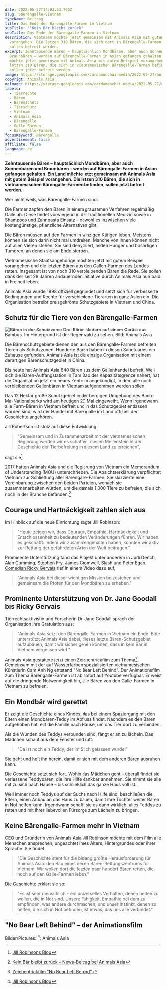 ```yaml
---
date: 2022-05-27T14:03:53.795Z
slug: baerengalle-vietnam
typeName: Beitrag
title: Das Ende der Bärengalle-Farmen in Vietnam
subTitle: '"Kein Bär bleibt zurück"'
seoTitle: Das Ende der Bärengalle-Farmen in Vietnam
description: Vietnamn möchte jetzt gemeinsam mit Animals Asia mit gutem Beispiel
  vorangehen. Die letzen 310 Bären, die sich dort in Bärengalle-Farmen befinden,
  sollen befreit werden.
excerpt: Zehntausende Bären – hauptsächlich Mondbären, aber auch Sonnenbären und
  Braunbären – werden auf Bärengalle-Farmen in Asian gefangen gehalten. Ein Land
  möchte jetzt gemeinsam mit Animals Asia mit gutem Beispiel vorangehen. Die
  letzen 310 Bären, die sich in vietnamesischen Bärengalle-Farmen befinden,
  sollen jetzt befreit werden.
image: https://storage.googleapis.com/cardamonchai-media/2022-05-27/animals-asia-baeren-jpg-imagine-282838_797d7c_1024_768/640.webp
copyrigt: Animals Asia
ogImage: https://storage.googleapis.com/cardamonchai-media/2022-05-27/animals-asia-baeren-fb-jpg-imagine-282838_7f827f_1200_628/640.webp
labels:
  - Tierrechte
  - Bären
  - Bärenschutz
  - Tierschutz
  - Vietnam
  - Animals Asia
  - Bärengalle
  - Galle-Farmen
  - Bärengalle-Farmen
focusKeyword: Bärengalle
advertisement: false
affiliate: false
language: de
---
```

**Zehntausende Bären – hauptsächlich Mondbären, aber auch Sonnenbären und Braunbären – werden auf Bärengalle-Farmen in Asian gefangen gehalten. Ein Land möchte jetzt gemeinsam mit Animals Asia mit gutem Beispiel vorangehen. Die letzen 310 Bären, die sich in vietnamesischen Bärengalle-Farmen befinden, sollen jetzt befreit werden.**

Wer nicht weiß, was Bärengalle-Farmen sind:

Die Farmer zapfen den Bären in einem grausamen Verfahren regelmäßig Galle ab. Diese findet vorwiegend in der traditionellen Medizin sowie in Shampoos und Zahnpasta Einsatz – obwohl es inzwischen viele kostengünstige, pflanzliche Alternativen gibt.

Die Bären müssen auf den Farmen in winzigen Käfigen leben. Meistens können sie sich darin nicht mal umdrehen. Manche von ihnen können nicht auf allen Vieren stehen. Sie sind dehydriert, leiden Hunger und bösartigen Tumoren, an denen sie am Ende sterben.

Vietnamesische Staatsangehörige möchten jetzt mit gutem Beispiel vorangehen und die letzten Bären aus den Gallen-Farmen des Landes retten. Insgesamt ist von noch 310 verbleibenden Bären die Rede. Sie sollen dank der seit 28 Jahren andauernden Initiative durch Animals Asia nun bald in Freiheit leben.

Animals Asia wurde 1998 offiziell gegründet und setzt sich für verbesserte Bedingungen und Rechte für verschiedene Tierarten in ganz Asien ein. Die Organisation betreibt preisgekrönte Schutzgebiete in Vietnam und China.

## Schutz für die Tiere von den Bärengalle-Farmen

![Bären in der Schutzzone: Drei Bären klettern auf einem Gerüst aus Bambus. Im Hintergrund ist der Regenwald zu sehen. Bild: Animals Asia](https://storage.googleapis.com/cardamonchai-media/2022-05-27/animals-asia-baeren-1-jpg-imagine-f8f8f8_b4bead_1024_768/640.webp "Bären in der Schutzzone. Bild: Animals Asia")

Die Bärenschutzgebiete dienen den aus den Bärengalle-Farmen befreiten Tieren als Schutzzonen. Hunderte Bären haben in diesen Sanctuaries ein Zuhause gefunden. Animals Asia ist die einzige Organisation mit einem derartigen Bärenschutzgebiet in China.

Bis heute hat Animals Asia 640 Bären aus dem Gallenhandel befreit. Weil sich die Bären-Auffangstation in Tam Dao der Kapazitätsgrenze nähert, hat die Organisation jetzt ein neues Zentrum angekündigt, in dem alle noch verbleibenden Gallenbären in Vietnam aufgenommen werden sollen.

Das 12 Hektar große Schutzgebiet in der bergigen Umgebung des Bach-Ma-Nationalparks wird am heutigen 27. Mai eingeweiht. Wenn irgendwann alle Farm-Bären in Vietnam befreit und in das Schutzgebiet entlassen worden sind, wird der Handel mit Bärengalle im Land offiziell der Geschichte angehören.

Jill Robertson ist stolz auf diese Entwicklung:

> "Gemeinsam und in Zusammenarbeit mit der vietnamesischen Regierung werden wir es schaffen, diesen Meilenstein in der Geschichte der Tierbefreiung in diesem Land zu erreichen",

sagt sie[^1].

2017 hatten Animals Asia und die Regierung von Vietnam ein Memorandum of Understanding (MOU) unterschrieben. Die Absichtserklärung verpflichtet Vietnam zur Schließung aller Bärengalle-Farmen. Sie skizzierte eine Vereinbarung zwischen den beiden Parteien, wonach sie zusammenarbeiten würden, um die damals 1.000 Tiere zu befreien, die sich noch in der Branche befanden.[^2]

## Courage und Hartnäckigkeit zahlen sich aus

Im Hinblick auf die neue Einrichtung sagte Jill Robinson:

> "Heute zeigen wir, dass Courage, Empathie, Hartnäckigkeit und Entschlossenheit zu bedeutenden Veränderungen führen. Wir haben es geschafft: Indem wir zusammengehalten haben, konnten wir aktiv zur Rettung der gefährdeten Arten der Welt beitragen."

Prominente Unterstützung fand das Projekt unter anderem in Judi Dench, Alan Cumming, Stephen Fry, James Cromwell, Slash und Peter Egan. [Comedian Ricky Gervais](/2020/12/ricky-gervais-brian-adams-veganuary/) rief in einem Video dazu auf, 

> "Animals Asia bei dieser wichtigen Mission beizustehen und gemeinsam die Pfoten für den Mondbären zu erheben."

## Prominente Unterstützung von Dr. Jane Goodall bis Ricky Gervais

Tierrechtsaktivistin und Forscherin Dr. Jane Goodall sprach der Organisation ihre Gratulation aus:

> "Animals Asia setzt den Bärengalle-Farmen in Vietnam ein Ende. Bitte unterstützt Animals Asia dabei, dieses letzte Bären-Schutzgebiet aufzubauen, damit wir sicher gehen können, dass in kein Bär in Vietnam vergessen wird."

<YouTube id="OJJ3miZrQ84" />

Animals Asia gestaltete jetzt einen Zeichentrickfilm zum Thema[^3]. Gemeinsam mit der auf Wasserfarben spezialisierten vietnamesischen Künstlerin Cam Anh Ng entstand "No Bear Left Behind". Der Animationsfilm zum Thema Bärengalle-Farmen ist ab sofort auf Youtube verfügbar. Er weist auf die dringende Notwendigkeit hin, alle Bären von den Galle-Farmen in Vietnam zu befreien.

## Ein Mondbär wird gerettet

Er zeigt die Geschichte eines Kindes, das bei einem Spaziergang mit den Eltern einen Mondbären-Teddy im Abfluss findet. Nachdem es den Bären aufgehoben hat, eilt die Familie nach Hause, um das Tier dort zu verbinden. 

Als die Wunden des Teddys verbunden sind, fängt er an zu lächeln. Das Mädchen schaut aus dem Fenster und ruft:

> "Da ist noch ein Teddy, der im Stich gelassen wurde!" 

Sie geht und holt ihn herein, damit er sich mit dem anderen Bären ausruhen kann.

Die Geschichte setzt sich fort. Wohin das Mädchen geht – überall findet sie verlassene Teddybären, die ihre Hilfe dankbar annehmen. Sie nimmt sie alle mit zu sich nach Hause – bis schließlich das ganze Haus voll ist.

Weil immer noch Teddys auf der Suche nach Hilfe sind, beschließen die Eltern, einen Anbau an das Haus zu bauen, damit ihre Tochter weiter Bären in Not helfen kann. Irgendwann schafft sie es dann wirklich, alles Teddys zu retten und mit ihrer liebevollen Fürsorge zum Lächeln zu bringen.

## Keine Bärengalle-Farmen mehr in Vietnam

CEO und Gründerin von Animals Asia Jill Robinson möchte mit dem Film alle Menschen ansprechen, ungeachtet ihres Alters, Hintergrundes oder ihrer Sprache. Sie findet:

> "Die Geschichte steht für die bislang größte Herausforderung für Animals Asia: den Bau eines neuen Bären-Rettungszentrums für Vietnam. Wir wollen dort die letzten paar hundert Bären retten, die noch auf den Galle-Farmen leben."

Die Geschichte erklärt sie so:

>  "Es ist sehr menschlich – ein universelles Verhalten, denen helfen zu wollen, die in Not sind. Unsere Fähigkeit, Empathie bei dem zu empfinden, was andere durchmachen, und unser Instinkt, denen zu helfen, die sich in Not befinden, ist etwas, das uns alle verbindet."

## "No Bear Left Behind" – der Animationsfilm

<YouTube id="N7oQsymkAAc" />

Bilder/Pictures: [^1]: [Animals Asia](https://www.animalsasia.org/)

[^1]: [Jill Robinsons Blog](https://www.animalsasia.org/de/social/jills-blog/)

[^2]: [Kein Bär bleibt zurück – News-Beitrag bei Animals Asia](https://www.animalsasia.org/de/media/news/news-archive/animals-asia-promises-to-leave-no-bear-behind-in-biggest-challenge-to-date.html)

[^3]: [Zeichentrickfilm "No Bear Left Behind"](https://www.animalsasia.org/de/media/news/news-archive/no-bear-left-behind-animation.html)